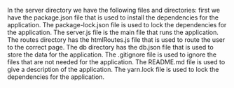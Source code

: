 [//]: # (TODO: Add comments on what files and directories are included in the server directory)
In the server directory we have the following files and directories:
first we have the package.json file that is used to install the dependencies for the application.
The package-lock.json file is used to lock the dependencies for the application.
The server.js file is the main file that runs the application.
The routes directory has the htmlRoutes.js file that is used to route the user to the correct page.
The db directory has the db.json file that is used to store the data for the application.
The .gitignore file is used to ignore the files that are not needed for the application.
The README.md file is used to give a description of the application.
The yarn.lock file is used to lock the dependencies for the application.
